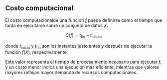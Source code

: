 ## Costo computacional

El costo computacionalde una función $f$ puede definirse como el tiempo
que tarda en ejecutarse sobre un conjunto de datos $X$.

$$C(f) = t_{\mathrm{fin}} - t_{\mathrm{inicio}},$$

donde $t_{\mathrm{inicio}}$ y $t_{\mathrm{fin}}$ son los instantes justo
antes y después de ejecutar la función $f(X)$, respectivamente.

Este valor representa el tiempo de procesamiento necesario para ejecutar
$f$, y un costo menor indica una ejecución más eficiente, mientras que
valores mayores reflejan mayor demanda de recursos computacionales.
